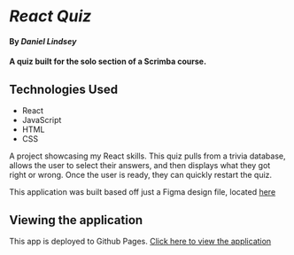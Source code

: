 # _React Quiz_

#### By _Daniel Lindsey_

#### A quiz built for the solo section of a Scrimba course.

## Technologies Used

- React
- JavaScript
- HTML
- CSS


A project showcasing my React skills. This quiz pulls from a trivia database, allows the user to select their answers, and then displays what they got right or wrong. Once the user is ready, they can quickly restart the quiz.

This application was built based off just a Figma design file, located [here](https://www.figma.com/file/E9S5iPcm10f0RIHK8mCqKL/Quizzical-App?node-id=0%3A1)

## Viewing the application

This app is deployed to Github Pages. [Click here to view the application](https://dlinds.github.io/react-quiz/)
